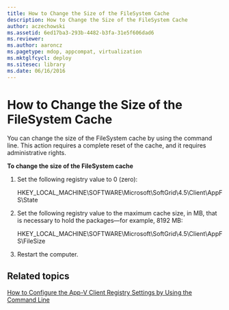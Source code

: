 ```yaml
---
title: How to Change the Size of the FileSystem Cache
description: How to Change the Size of the FileSystem Cache
author: aczechowski
ms.assetid: 6ed17ba3-293b-4482-b3fa-31e5f606dad6
ms.reviewer:
ms.author: aaroncz
ms.pagetype: mdop, appcompat, virtualization
ms.mktglfcycl: deploy
ms.sitesec: library
ms.date: 06/16/2016
---
```



# How to Change the Size of the FileSystem Cache


You can change the size of the FileSystem cache by using the command line. This action requires a complete reset of the cache, and it requires administrative rights.

**To change the size of the FileSystem cache**

1.  Set the following registry value to 0 (zero):

    HKEY\_LOCAL\_MACHINE\\SOFTWARE\\Microsoft\\SoftGrid\\4.5\\Client\\AppFS\\State

2.  Set the following registry value to the maximum cache size, in MB, that is necessary to hold the packages—for example, 8192 MB:

    HKEY\_LOCAL\_MACHINE\\SOFTWARE\\Microsoft\\SoftGrid\\4.5\\Client\\AppFS\\FileSize

3.  Restart the computer.

## Related topics


[How to Configure the App-V Client Registry Settings by Using the Command Line](how-to-configure-the-app-v-client-registry-settings-by-using-the-command-line.md)

 

 





